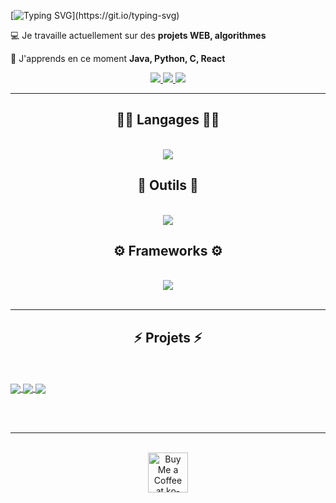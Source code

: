 
[![Typing SVG](https://readme-typing-svg.demolab.com/?lines=Bonjour+!+%F0%9F%98%81;Je+m'appelle+TOUPENCE+Tom+!;Bienvenue+sur+mon+profil+Github+!)](https://git.io/typing-svg)


 &#128187; Je travaille actuellement sur des **projets WEB, algorithmes**
 
 &#128214; J'apprends en ce moment **Java, Python, C, React**


<div align="center"> 
  <a href="mailto:toupencetom@gmail.com">
    <img src="https://img.shields.io/badge/Gmail-333333?style=for-the-badge&logo=gmail&logoColor=red" />
  </a>
  <a href="https://www.linkedin.com/in/tom-toupence-20117429a/" target="_blank">
    <img src="https://img.shields.io/badge/LinkedIn-0077B5?style=for-the-badge&logo=linkedin&logoColor=white" target="_blank" />
  </a>
  <a href="http://tom-toupence.fr" target="_blank">
     <img src="https://img.shields.io/badge/Portfolio-FF5722?style=for-the-badge&logo=todoist&logoColor=white" target="_blank" /> <!-- sqlite, safari, google-chrome are other good icon options -->
  </a>
</div>

 <hr/>
 
<h2 align="center"> &#128104;&#8205;&#128187; Langages &#128104;&#8205;&#128187;</h2>
<br/>
<div align="center">
    <img src="https://skillicons.dev/icons?i=html,css,r,python,php,javascript,c,java,mysql" />
    <br>
</div>
<h2 align="center">&#128295; Outils &#128295;</h2>
<br/>
<div align="center">
  <img src="https://skillicons.dev/icons?i=vscode,github,git,gitlab,discord" />
  <br>
</div>

<h2 align="center">&#9881; Frameworks &#9881;</h2>
<br/>
<div align="center">
    <img src="https://skillicons.dev/icons?i=angular,bootstrap,dotnet" />
    <br>
</div>
<br/>
<hr/>

<h2 align="center">⚡ Projets ⚡</h2>
<br>
<br>
<a href="https://github.com/tom-toupence/php_project">
  <img align="center" src="https://github-readme-stats.vercel.app/api/pin/?username=tom-toupence&repo=php_project" />
</a>
<a href="https://github.com/tom-toupence/Projet-Tutore-3A">
  <img align="center" src="https://github-readme-stats.vercel.app/api/pin/?username=tom-toupence&repo=Projet-Tutore-3A" />
</a>

<a href="https://github.com/tom-toupence/Sokoban">
  <img align="center" src="https://github-readme-stats.vercel.app/api/pin/?username=tom-toupence&repo=Sokoban" />
</a>

<br/><br/>

<hr/>

<br/>

<div align="center">
<a href='https://ko-fi.com/V7V4RAK9C' target='_blank'><img height='64' style='border:0px;height:64px;' src='https://storage.ko-fi.com/cdn/kofi1.png?v=3' border='0' alt='Buy Me a Coffee at ko-fi.com' /></a>
</div>

<br/>

